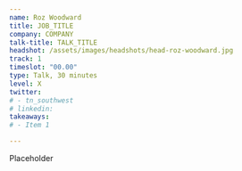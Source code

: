 ```yaml
---
name: Roz Woodward
title: JOB_TITLE
company: COMPANY
talk-title: TALK_TITLE
headshot: /assets/images/headshots/head-roz-woodward.jpg
track: 1
timeslot: "00.00"
type: Talk, 30 minutes
level: X
twitter:
# - tn_southwest 
# linkedin: 
takeaways:
# - Item 1

---
```


Placeholder